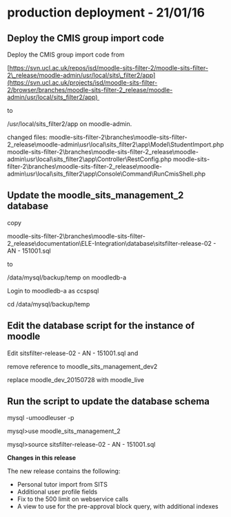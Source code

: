 # production deployment - 21/01/16

## Deploy the CMIS group import code

Deploy the CMIS group import code from

[https://svn.ucl.ac.uk/repos/isd/moodle-sits-filter-2/moodle-sits-filter-2\_release/moodle-admin/usr/local/sits\_filter2/app](https://svn.ucl.ac.uk/projects/isd/moodle-sits-filter-2/browser/branches/moodle-sits-filter-2_release/moodle-admin/usr/local/sits_filter2/app) 

to

/usr/local/sits\_filter2/app on moodle-admin.

changed files:
moodle-sits-filter-2\\branches\\moodle-sits-filter-2\_release\\moodle-admin\\usr\\local\\sits\_filter2\\app\\Model\\StudentImport.php
moodle-sits-filter-2\\branches\\moodle-sits-filter-2\_release\\moodle-admin\\usr\\local\\sits\_filter2\\app\\Controller\\RestConfig.php
moodle-sits-filter-2\\branches\\moodle-sits-filter-2\_release\\moodle-admin\\usr\\local\\sits\_filter2\\app\\Console\\Command\\RunCmisShell.php

## Update the moodle\_sits\_management\_2 database

copy 

moodle-sits-filter-2\\branches\\moodle-sits-filter-2\_release\\documentation\\ELE-Integration\\database\\sitsfilter-release-02 - AN - 151001.sql 

to

/data/mysql/backup/temp on moodledb-a

Login to moodledb-a as ccspsql

cd /data/mysql/backup/temp

## Edit the database script for the instance of moodle

Edit sitsfilter-release-02 - AN - 151001.sql and 

remove reference to moodle\_sits\_management\_dev2

replace moodle\_dev\_20150728 with moodle\_live

## Run the script to update the database schema

mysql -umoodleuser -p

mysql&gt;use moodle\_sits\_management\_2

mysql&gt;source sitsfilter-release-02 - AN - 151001.sql

**Changes in this release**

The new release contains the following:

-   Personal tutor import from SITS
-   Additional user profile fields
-   Fix to the 500 limit on webservice calls
-   A view to use for the pre-approval block query, with additional indexes

 
